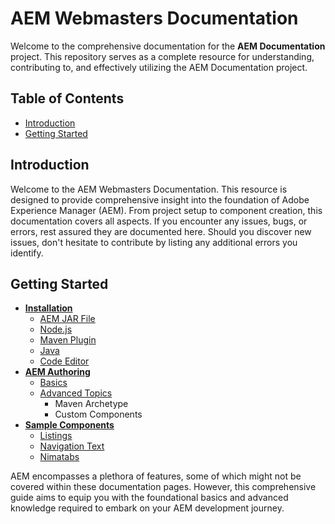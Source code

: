 # AEM Webmasters Documentation

Welcome to the comprehensive documentation for the **AEM Documentation** project. This repository serves as a complete resource for understanding, contributing to, and effectively utilizing the AEM Documentation project.

## Table of Contents

- [Introduction](#introduction)
- [Getting Started](#getting-started)

## Introduction

Welcome to the AEM Webmasters Documentation. This resource is designed to provide comprehensive insight into the foundation of Adobe Experience Manager (AEM). From project setup to component creation, this documentation covers all aspects. If you encounter any issues, bugs, or errors, rest assured they are documented here. Should you discover new issues, don't hesitate to contribute by listing any additional errors you identify.

## Getting Started

- **[Installation](./aem-documentation/installation/installation.md)**
  - [AEM JAR File](./aem-documentation/installation/softwares/java-jar.md)
  - [Node.js](./aem-documentation/installation/softwares/nodejs.md)
  - [Maven Plugin](./aem-documentation/installation/softwares/maven.md)
  - [Java](./aem-documentation/installation/softwares/java.md)
  - [Code Editor](./aem-documentation/installation/softwares/code-editor.md)
- **[AEM Authoring](./aem-documentation/authoring/)**
  - [Basics](./aem-documentation/authoring/basics.md)
  - [Advanced Topics](./aem-documentation/authoring/advanced-topics/advanced-topics.md)
    - Maven Archetype
    - Custom Components
- **[Sample Components](./aem-documentation/sample-components/sample-components.md)**
  - [Listings](./aem-documentation/sample-components/listings/)
  - [Navigation Text](./aem-documentation/sample-components/navigationtext/)
  - [Nimatabs](./aem-documentation/sample-components/nimatabs/)

AEM encompasses a plethora of features, some of which might not be covered within these documentation pages. However, this comprehensive guide aims to equip you with the foundational basics and advanced knowledge required to embark on your AEM development journey.
